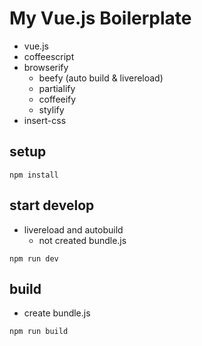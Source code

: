 # My Vue.js Boilerplate

* vue.js
* coffeescript
* browserify
  * beefy (auto build & livereload)
  * partialify
  * coffeeify
  * stylify
* insert-css

## setup
```
npm install
```

## start develop
* livereload and autobuild
  * not created bundle.js
```
npm run dev
```

## build
* create bundle.js
```
npm run build
```
